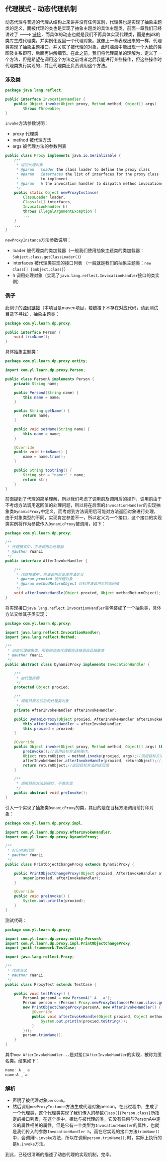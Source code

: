 ## 代理模式 - 动态代理机制

动态代理与普通的代理从结构上来讲并没有任何区别，代理类也是实现了抽象主题类的定义，而被代理的类也是实现了抽象主题类的具体主题类，前面一章我们已经讲过了 ---> [链接](https://github.com/YuanLicc/design-pattern-notes/blob/master/notes/structural-proxy.md)，而具体的动态也就是我们不再具体实现代理类，而是由jdk的类库生成代理类，并实例化返回一个代理对象。就像上一章表现出来的一样，代理类实现了抽象主题接口，并关联了被代理的对象，此时脑海中能出现一个大致的类图及关系即可，后面再讲解细节。在此之前，我们将代理简单的理解为，定义了一个方法，但是希望在调用这个方法之前或者之后我能进行某些操作，但这些操作时代理类执行实现的，并且代理类还负责调用这个方法。

### 涉及类

```java
package java.lang.reflect;

public interface InvocationHandler {
    public Object invoke(Object proxy, Method method, Object[] args)
        throws Throwable;
}
```

`invoke`方法参数说明：

- proxy  代理类
- method 被代理方法
- args 被代理方法的参数列表

```java
public class Proxy implements java.io.Serializable {
	/** 
	 * 返回代理对象
     * @param   loader the class loader to define the proxy class
     * @param   interfaces the list of interfaces for the proxy class
     *          to implement
     * @param   h the invocation handler to dispatch method invocations to
     */
    public static Object newProxyInstance(
        ClassLoader loader,
        Class<?>[] interfaces,
        InvocationHandler h) 
        throws IllegalArgumentException {
        ...
    }
    ...
}
```

`newProxyInstance`方法参数说明：

- loader 被代理类的类加载器（一般我们使用抽象主题类的类加载器：`Subject.class.getClassLoader()`）
- interfaces 被代理类实现的接口列表 （一般就是我们的抽象主题类：`new Class[] {Subject.class}`）
- h 调用处理对象（实现了`java.lang.reflect.InvocationHandler`接口的类实例）

### 例子

此例子的[源码链接](../src/main/java/com/yl/learn/dp/proxy/DynamicProxy.java)（本项目是maven项目，若链接下不存在对应代码，请到测试目录下寻找），抽象主题类：

```java
package com.yl.learn.dp.proxy;

public interface Person {
    void trimName();
}
```

具体抽象主题类：

```java
package com.yl.learn.dp.proxy.entity;

import com.yl.learn.dp.proxy.Person;

public class PersonA implements Person {
    private String name;

    public PersonA(String name) {
        this.name = name;
    }

    public String getName() {
        return name;
    }

    public void setName(String name) {
        this.name = name;
    }

    @Override
    public void trimName() {
        name = name.trim();
    }

    public String toString() {
        String str = "name:" + name;
        return str;
    }
}
```

前面提到了代理的简单理解，所以我们考虑了调用前及调用后的操作，调用前由于不考虑方法调用返回值的处理问题，所以将在后面的`InvocationHandler`的实现抽象类`DynamicProxy`中定义，而考虑到方法调用后可能对方法返回对象进行处理，由于对象类型的不同，实现肯定参差不一，所以定义为一个接口，这个接口的实现类实例将作为参数传入`DynamicProxy`被调用，如下：

```java
package com.yl.learn.dp.proxy;

/**
 * 代理模式中，方法调用后处理器
 * @author YuanLi
 */
public interface AfterInvokeHandler {

    /**
     * 代理模式中，方法调用后处理方法定义
     * @param proxied 被代理对象
     * @param methodReturnObject 目标方法调用后的返回值
     */
    void afterInvokeHandle(Object proxied, Object methodReturnObject);
}
```

将实现接口`java.lang.reflect.InvocationHandler`类包装成了一个抽象类，具体方法交给其子类实现：

```java
package com.yl.learn.dp.proxy;

import java.lang.reflect.InvocationHandler;
import java.lang.reflect.Method;

/**
 * 动态代理抽象类，所有的动态代理都应该继承自此抽象类
 * @author YuanLi
 */
public abstract class DynamicProxy implements InvocationHandler {

    /**
     * 被代理实例
     */
    protected Object proxied;

    /**
     * 调用目标方法后的处理类对象
     */
    private AfterInvokeHandler afterInvokeHandler;

    public DynamicProxy(Object proxied, AfterInvokeHandler afterInvokeHandler) {
        this.afterInvokeHandler = afterInvokeHandler;
        this.proxied = proxied;
    }

    @Override
    public Object invoke(Object proxy, Method method, Object[] args) throws Throwable {
        preInvoke();//调用目标方法前操作。
        Object returnObject = method.invoke(proxied, args);//调用目标方法
        afterInvokeHandler.afterInvokeHandle(proxied, returnObject);//调用目标方法后的处理
        return returnObject;//返回目标方法的返回值
    }

    /**
     * 调用目标方法前操作，子类实现
     */
    public abstract void preInvoke();
}
```

引入一个实现了抽象类`DynamicProxy`的类，其目的是在目标方法调用前打印对象：

```java
package com.yl.learn.dp.proxy.impl;

import com.yl.learn.dp.proxy.AfterInvokeHandler;
import com.yl.learn.dp.proxy.DynamicProxy;

/**
 * 打印对象代理
 * @author YuanLi 
 */
public class PrintObjectChangeProxy extends DynamicProxy {

    public PrintObjectChangeProxy(Object proxied, AfterInvokeHandler afterInvokeHandler) {
        super(proxied, afterInvokeHandler);
    }

    @Override
    public void preInvoke() {
        System.out.println(proxied);
    }
}
```

测试代码：

```java
package com.yl.learn.dp.proxy;

import com.yl.learn.dp.proxy.entity.PersonA;
import com.yl.learn.dp.proxy.impl.PrintObjectChangeProxy;
import junit.framework.TestCase;

import java.lang.reflect.Proxy;

/**
 * 代理测试
 * @author YuanLi 
 */
public class ProxyTest extends TestCase {

    public void testProxy() {
        PersonA personA = new PersonA(" A _ a");
        Person person = (Person) Proxy.newProxyInstance(Person.class.getClassLoader(), new Class[]{Person.class},
        new PrintObjectChangeProxy(personA, new AfterInvokeHandler() {
            @Override
            public void afterInvokeHandle(Object proxied, Object methodReturnObject) {
                System.out.println(proxied.toString());
            }
        }));
        person.trimName();
    }
}
```

其中`new AfterInvokeHandler...`是对接口`AfterInvokeHandler`的实现，被称为匿名类。结果如下：

```java
name: A _ a
name:A _ a
```

### 解析

- 声明了被代理对象`personA`。
- 然后调用`newProxyInstance`方法生成代理对象person，在此过程中，生成了一个代理类，这个代理类实现了我们传入的参数`Class[]{Person.class}`所指定的接口列表，在这个类中，相比与被代理的类，它没有任何与PersonA中定义的属性相关的属性，但是它有一个类型为`InvocationHandler`的属性，也就是我们传入的参数`InvocationHandler h`，而在它实现的接口方法`trimName()`中，会调用`h.invoke`方法，所以在调用`person.trimName();`时，实际上执行的是`h.invoke`方法。

到此，已经很清晰的描述了动态代理的实现机制，完毕。